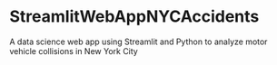 # StreamlitWebAppNYCAccidents
A data science web app using Streamlit and Python to analyze motor vehicle collisions in New York City
